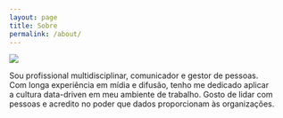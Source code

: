 ```yaml
---
layout: page
title: Sobre
permalink: /about/
---
```


![](/alessandro.png)


Sou profissional multidisciplinar, comunicador e gestor de pessoas.  
Com longa experiência em mídia e difusão, tenho me dedicado aplicar   
a cultura data-driven em meu ambiente de trabalho. Gosto de lidar com   
pessoas e acredito no poder que dados proporcionam às organizações.

